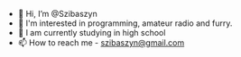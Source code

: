 - 👋 Hi, I’m @Szibaszyn
- 👀 I'm interested in programming, amateur radio and furry.
- 🌱 I am currently studying in high school
- 📫 How to reach me - szibaszyn@gmail.com

<!---
Szibaszyn/Szibaszyn is a ✨ special ✨ repository because its `README.md` (this file) appears on your GitHub profile.
You can click the Preview link to take a look at your changes.
--->
